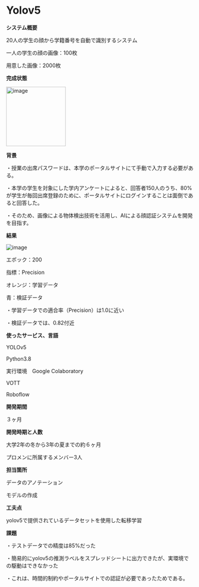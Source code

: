 # Yolov5


**システム概要**

20人の学生の顔から学籍番号を自動で識別するシステム

一人の学生の顔の画像：100枚

用意した画像：2000枚


**完成状態**

<img width="160" alt="image" src="https://github.com/sss-blisp/Yolov5/assets/139861013/66cd675c-8c7c-430f-b759-43e59a2da2b6">




**背景**

・授業の出席パスワードは、本学のポータルサイトにて手動で入力する必要がある。

・本学の学生を対象にした学内アンケートによると、回答者150人のうち、80%が学生が毎回出席登録のために、ポータルサイトにログインすることは面倒であると回答した。

・そのため、画像による物体検出技術を活用し、AIによる顔認証システムを開発を目指す。




**結果**

![image](https://github.com/sss-blisp/Yolov5/assets/139861013/ca9470a3-501c-41c1-9d10-e81eac59fbb4)


エポック：200

指標：Precision

オレンジ：学習データ

青：検証データ

・学習データでの適合率（Precision）は1.0に近い

・検証データでは、0.82付近

**使ったサービス、言語**

YOLOv5

Python3.8

実行環境　Google Colaboratory

VOTT

Roboflow

**開発期間**

３ヶ月


**開発時期と人数**

大学2年の冬から3年の夏までの約６ヶ月

プロメンに所属するメンバー3人


**担当箇所**

データのアノテーション

モデルの作成


**工夫点**

yolov5で提供されているデータセットを使用した転移学習


**課題**

・テストデータでの精度は85%だった

・簡易的にyolov5の推測ラベルをスプレッドシートに出力できたが、実環境での駆動はできなかった

・これは、時間的制約やポータルサイトでの認証が必要であったためである。
